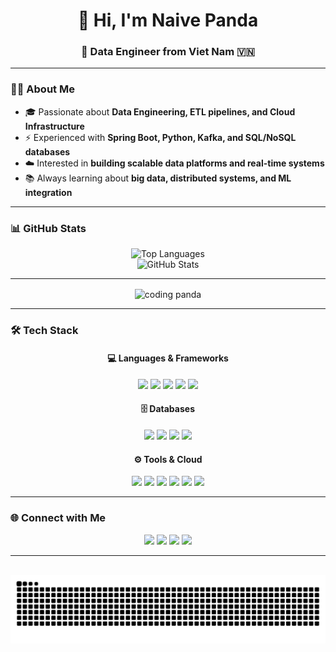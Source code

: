 <h1 align="center">👋 Hi, I'm Naive Panda</h1>
<h3 align="center">🚀 Data Engineer from Viet Nam 🇻🇳</h3>

---

### 👨‍💻 About Me
- 🎓 Passionate about **Data Engineering, ETL pipelines, and Cloud Infrastructure**  
- ⚡ Experienced with **Spring Boot, Python, Kafka, and SQL/NoSQL databases**  
- ☁️ Interested in **building scalable data platforms and real-time systems**  
- 📚 Always learning about **big data, distributed systems, and ML integration**  

---

### 📊 GitHub Stats
<div align="center">
<!--   <img src="https://github-readme-stats.vercel.app/api?username=nghoaibao03&show_icons=true&count_private=true&include_all_commits=true&theme=dracula&hide_border=false" height="170" alt="GitHub Stats" /> -->
  <img src="https://github-readme-stats.vercel.app/api/top-langs?username=nghoaibao03&layout=compact&langs_count=8&theme=dracula&hide_border=false" height="170" alt="Top Languages" />
</div>

<div align="center">
  <img src="https://github-readme-stats.vercel.app/api?username=nghoaibao03&show_icons=true&count_private=true&include_all_commits=true&theme=dracula&hide_border=false" height="170" alt="GitHub Stats" />
<!--   <img src="https://github-readme-stats.vercel.app/api/top-langs?username=nghoaibao03&layout=compact&langs_count=8&theme=dracula&hide_border=false" height="170" alt="Top Languages" /> -->
</div>

---

<div align="center">
  <img align="center" height="180" src="https://media1.giphy.com/media/1Y8W9ulKegQLFHp5f4/giphy.gif" alt="coding panda" />
</div>

---

### 🛠️ Tech Stack
<div align="center">

#### 💻 Languages & Frameworks  
<img src="https://cdn.jsdelivr.net/gh/devicons/devicon/icons/javascript/javascript-original.svg" height="30" />
<img src="https://cdn.jsdelivr.net/gh/devicons/devicon/icons/typescript/typescript-original.svg" height="30" />
<img src="https://cdn.jsdelivr.net/gh/devicons/devicon/icons/react/react-original.svg" height="30" />
<img src="https://cdn.jsdelivr.net/gh/devicons/devicon/icons/java/java-original.svg" height="30" />
<img src="https://cdn.jsdelivr.net/gh/devicons/devicon/icons/python/python-original.svg" height="30" />

#### 🗄️ Databases  
<img src="https://cdn.jsdelivr.net/gh/devicons/devicon/icons/mysql/mysql-original.svg" height="30" />
<img src="https://cdn.jsdelivr.net/gh/devicons/devicon/icons/postgresql/postgresql-original.svg" height="30" />
<img src="https://cdn.jsdelivr.net/gh/devicons/devicon/icons/mongodb/mongodb-original.svg" height="30" />
<img src="https://cdn.jsdelivr.net/gh/devicons/devicon/icons/oracle/oracle-original.svg" height="30" />

#### ⚙️ Tools & Cloud  
<img src="https://cdn.jsdelivr.net/gh/devicons/devicon/icons/docker/docker-original.svg" height="30" />
<img src="https://cdn.jsdelivr.net/gh/devicons/devicon/icons/apachekafka/apachekafka-original.svg" height="30" />
<img src="https://cdn.jsdelivr.net/gh/devicons/devicon/icons/linux/linux-original.svg" height="30" />
<img src="https://cdn.jsdelivr.net/gh/devicons/devicon/icons/git/git-original.svg" height="30" />
<img src="https://cdn.jsdelivr.net/gh/devicons/devicon/icons/amazonwebservices/amazonwebservices-line-wordmark.svg" height="30" />
<img src="https://cdn.jsdelivr.net/gh/devicons/devicon/icons/azure/azure-original.svg" height="30" />

</div>

---

### 🌐 Connect with Me
<div align="center">
  <a href="https://www.facebook.com/hblegend2003/"><img src="https://img.shields.io/badge/Facebook-1877F2?style=for-the-badge&logo=facebook&logoColor=white" height="35" /></a>
  <a href="https://discord.com/channels/@me/1037417205194817678"><img src="https://img.shields.io/badge/Discord-7289DA?style=for-the-badge&logo=discord&logoColor=white" height="35" /></a>
  <a href="ng.hoaibao03ht@gmail.com"><img src="https://img.shields.io/badge/Gmail-D14836?style=for-the-badge&logo=gmail&logoColor=white" height="35" /></a>
  <a href="https://www.linkedin.com/in/hoaibao03ht/"><img src="https://img.shields.io/badge/LinkedIn-0077B5?style=for-the-badge&logo=linkedin&logoColor=white" height="35" /></a>
</div>

---

<br clear="both">

<div align="center">
  <img src="https://raw.githubusercontent.com/nghoaibao03/nghoaibao03/output/snake.svg" alt="Snake animation" />
</div>
